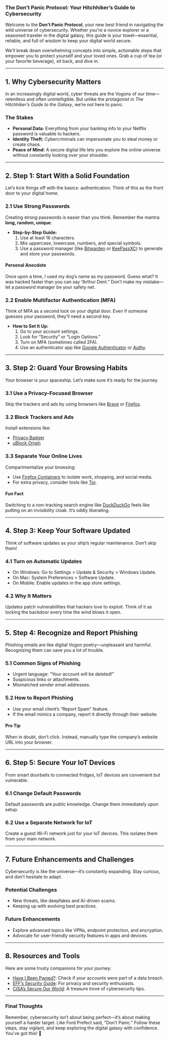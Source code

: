 ### The Don’t Panic Protocol: Your Hitchhiker’s Guide to Cybersecurity  

Welcome to the **Don’t Panic Protocol**, your new best friend in navigating the wild universe of cybersecurity. Whether you're a novice explorer or a seasoned traveler in the digital galaxy, this guide is your towel—essential, reliable, and full of wisdom to keep your digital world secure.  

We’ll break down overwhelming concepts into simple, actionable steps that empower you to protect yourself and your loved ones. Grab a cup of tea (or your favorite beverage), sit back, and dive in.

---

## 1. **Why Cybersecurity Matters**  

In an increasingly digital world, cyber threats are the Vogons of our time—relentless and often unintelligible. But unlike the protagonist in *The Hitchhiker’s Guide to the Galaxy*, we’re not here to panic.  

### The Stakes  
- **Personal Data:** Everything from your banking info to your Netflix password is valuable to hackers.  
- **Identity Theft:** Cybercriminals can impersonate you to steal money or create chaos.  
- **Peace of Mind:** A secure digital life lets you explore the online universe without constantly looking over your shoulder.  

---

## 2. **Step 1: Start With a Solid Foundation**  
Let’s kick things off with the basics: authentication. Think of this as the front door to your digital home.  

### 2.1 Use Strong Passwords  
Creating strong passwords is easier than you think. Remember the mantra: **long, random, unique**.  
- **Step-by-Step Guide:**  
  1. Use at least 16 characters.  
  2. Mix uppercase, lowercase, numbers, and special symbols.  
  3. Use a password manager (like [Bitwarden](https://bitwarden.com) or [KeePassXC](https://keepassxc.org)) to generate and store your passwords.  

#### Personal Anecdote  
Once upon a time, I used my dog’s name as my password. Guess what? It was hacked faster than you can say “Arthur Dent.” Don’t make my mistake—let a password manager be your safety net.  

### 2.2 Enable Multifactor Authentication (MFA)  
Think of MFA as a second lock on your digital door. Even if someone guesses your password, they’ll need a second key.  
- **How to Set It Up:**  
  1. Go to your account settings.  
  2. Look for “Security” or “Login Options.”  
  3. Turn on MFA (sometimes called 2FA).  
  4. Use an authenticator app like [Google Authenticator](https://play.google.com/store/apps/details?id=com.google.android.apps.authenticator2) or [Authy](https://authy.com).  

---

## 3. **Step 2: Guard Your Browsing Habits**  

Your browser is your spaceship. Let’s make sure it’s ready for the journey.  

### 3.1 Use a Privacy-Focused Browser  
Skip the trackers and ads by using browsers like [Brave](https://brave.com) or [Firefox](https://www.mozilla.org/en-US/).  

### 3.2 Block Trackers and Ads  
Install extensions like:  
- [Privacy Badger](https://privacybadger.org)  
- [uBlock Origin](https://ublockorigin.com)  

### 3.3 Separate Your Online Lives  
Compartmentalize your browsing:  
- Use [Firefox Containers](https://support.mozilla.org/en-US/kb/containers) to isolate work, shopping, and social media.  
- For extra privacy, consider tools like [Tor](https://www.torproject.org).  

#### Fun Fact  
Switching to a non-tracking search engine like [DuckDuckGo](https://duckduckgo.com) feels like putting on an invisibility cloak. It’s oddly liberating.  

---

## 4. **Step 3: Keep Your Software Updated**  

Think of software updates as your ship’s regular maintenance. Don’t skip them!  

### 4.1 Turn on Automatic Updates  
- On Windows: Go to Settings > Update & Security > Windows Update.  
- On Mac: System Preferences > Software Update.  
- On Mobile: Enable updates in the app store settings.  

### 4.2 Why It Matters  
Updates patch vulnerabilities that hackers love to exploit. Think of it as locking the backdoor every time the wind blows it open.  

---

## 5. **Step 4: Recognize and Report Phishing**  

Phishing emails are like digital Vogon poetry—unpleasant and harmful. Recognizing them can save you a lot of trouble.  

### 5.1 Common Signs of Phishing  
- Urgent language: “Your account will be deleted!”  
- Suspicious links or attachments.  
- Mismatched sender email addresses.  

### 5.2 How to Report Phishing  
- Use your email client’s “Report Spam” feature.  
- If the email mimics a company, report it directly through their website.  

#### Pro Tip  
When in doubt, don’t click. Instead, manually type the company’s website URL into your browser.  

---

## 6. **Step 5: Secure Your IoT Devices**  

From smart doorbells to connected fridges, IoT devices are convenient but vulnerable.  

### 6.1 Change Default Passwords  
Default passwords are public knowledge. Change them immediately upon setup.  

### 6.2 Use a Separate Network for IoT  
Create a guest Wi-Fi network just for your IoT devices. This isolates them from your main network.  

---

## 7. **Future Enhancements and Challenges**  

Cybersecurity is like the universe—it’s constantly expanding. Stay curious, and don’t hesitate to adapt.  

### Potential Challenges  
- New threats, like deepfakes and AI-driven scams.  
- Keeping up with evolving best practices.  

### Future Enhancements  
- Explore advanced topics like VPNs, endpoint protection, and encryption.  
- Advocate for user-friendly security features in apps and devices.  

---

## 8. **Resources and Tools**  

Here are some trusty companions for your journey:  
- [Have I Been Pwned?](https://haveibeenpwned.com): Check if your accounts were part of a data breach.  
- [EFF’s Security Guide](https://ssd.eff.org): For privacy and security enthusiasts.  
- [CISA’s Secure Our World](https://www.cisa.gov/secureourworld): A treasure trove of cybersecurity tips.  

---

### Final Thoughts  

Remember, cybersecurity isn’t about being perfect—it’s about making yourself a harder target. Like Ford Prefect said, "Don’t Panic." Follow these steps, stay vigilant, and keep exploring the digital galaxy with confidence. You’ve got this! 🚀